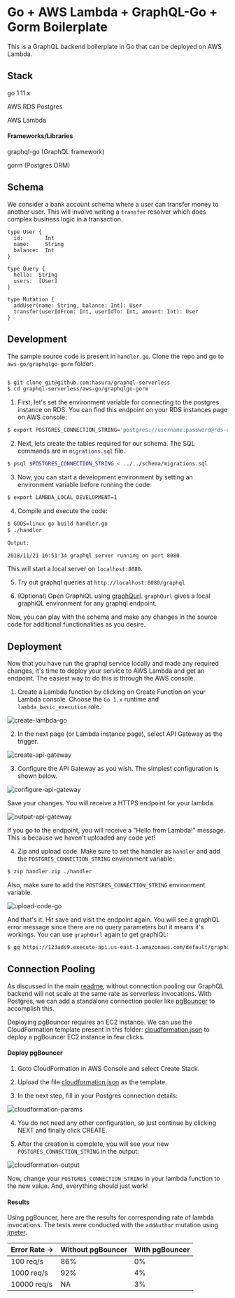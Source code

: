 # Go + AWS Lambda + GraphQL-Go + Gorm Boilerplate

This is a GraphQL backend boilerplate in Go that can be deployed on AWS Lambda.

## Stack

go 1.11.x

AWS RDS Postgres

AWS Lambda

#### Frameworks/Libraries

graphql-go (GraphQL framework)

gorm (Postgres ORM)

## Schema


We consider a bank account schema where a user can transfer money to another user. This will involve writing a `transfer` resolver which does complex business logic in a transaction.

```
type User {
  id:       Int
  name:     String
  balance:  Int
}

type Query {
  hello:  String
  users:  [User]
}

type Mutation {
  addUser(name: String, balance: Int): User
  transfer(userIdFrom: Int, userIdTo: Int, amount: Int): User
}
```

## Development

The sample source code is present in `handler.go`. Clone the repo and go to `aws-go/graphqlgo-gorm` folder:

```bash

$ git clone git@github.com:hasura/graphql-serverless
$ cd graphql-serverless/aws-go/graphqlgo-gorm
```

1) First, let's set the environment variable for connecting to the postgres instance on RDS. You can find this endpoint on your RDS instances page on AWS console:

```bash
$ export POSTGRES_CONNECTION_STRING='postgres://username:password@rds-database-endpoint.us-east-1.rds.amazonaws.com:5432/mydb' 
```

2) Next, lets create the tables required for our schema. The SQL commands are in `migrations.sql` file.

```bash
$ psql $POSTGRES_CONNECTION_STRING < ../../schema/migrations.sql
```

3) Now, you can start a development environment by setting an environment variable before running the code:

```bash
$ export LAMBDA_LOCAL_DEVELOPMENT=1
```

4) Compile and execute the code:

```bash
$ GOOS=linux go build handler.go
$ ./handler

Output:

2018/11/21 16:51:34 graphql server running on port 8080
```

This will start a local server on `localhost:8080`.

5) Try out graphql queries at `http://localhost:8080/graphql`

6) (Optional) Open GraphiQL using [graphQurl](https://github.com/hasura/graphqurl). `graphQurl` gives a local graphiQL environment for any graphql endpoint.

Now, you can play with the schema and make any changes in the source code for additional functionalities as you desire.

## Deployment

Now that you have run the graphql service locally and made any required changes, it's time to deploy your service to AWS Lambda and get an endpoint. The easiest way to do this is through the AWS console.

1) Create a Lambda function by clicking on Create Function on your Lambda console. Choose the `Go 1.x` runtime and `lambda_basic_execution` role.

![create-lambda-go](../../_assets/create-lambda-go.png)

2) In the next page (or Lambda instance page), select API Gateway as the trigger.

![create-api-gateway](../../_assets/create-api-gateway.png)

3) Configure the API Gateway as you wish. The simplest configuration is shown below.

![configure-api-gateway](../../_assets/configure-api-gateway.png)

Save your changes. You will receive a HTTPS endpoint for your lambda.

![output-api-gateway](../../_assets/output-api-gateway.png)

If you go to the endpoint, you will receive a "Hello from Lambda!" message. This is because we haven't uploaded any code yet!

4) Zip and upload code. Make sure to set the handler as `handler` and add the `POSTGRES_CONNECTION_STRING` environment variable:

```bash
$ zip handler.zip ./handler
```

Also, make sure to add the `POSTGRES_CONNECTION_STRING` environment variable.

![upload-code-go](../../_assets/upload-code-go.png)

And that's it. Hit save and visit the endpoint again. You will see a graphQL error message since there are no query parameters but it means it's workings. You can use `graphQurl` again to get graphiQL:

```bash
$ gq https://123ads9.execute-api.us-east-1.amazonaws.com/default/graphql-serverless-go-example -i
```

## Connection Pooling

As discussed in the main [readme](../../README.md), without connection pooling our GraphQL backend will not scale at the same rate as serverless invocations. With Postgres, we can add a standalone connection pooler like [pgBouncer](https://pgbouncer.github.io/) to accomplish this. 

Deploying pgBouncer requires an EC2 instance. We can use the CloudFormation template present in this folder: [cloudformation.json](../../cloudformation/cloudformation.json) to deploy a pgBouncer EC2 instance in few clicks.

#### Deploy pgBouncer

1. Goto CloudFormation in AWS Console and select Create Stack.

2. Upload the file [cloudformation.json](../../cloudformation/cloudformation.json) as the template.

3. In the next step, fill in your Postgres connection details:

![cloudformation-params](../../_assets/cloudformation-params.png)

4. You do not need any other configuration, so just continue by clicking NEXT and finally click CREATE.

5. After the creation is complete, you will see your new `POSTGRES_CONNECTION_STRING` in the output:

![cloudformation-output](../../_assets/cloudformation-output.png)

Now, change your `POSTGRES_CONNECTION_STRING` in your lambda function to the new value. And, everything should just work!

#### Results

Using pgBouncer, here are the results for corresponding rate of lambda invocations. The tests were conducted with the `addAuthor` mutation using [jmeter](https://jmeter.apache.org/).

|  Error Rate -> | Without pgBouncer | With pgBouncer|
| -------------- | ----------------- | ------------- |
| 100 req/s      | 86%               | 0%            |
| 1000 req/s     | 92%               | 4%            |
| 10000 req/s    | NA                | 3%            |


